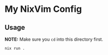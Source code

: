 # My NixVim Config

## Usage
**NOTE:** Make sure you `cd` into this directory first.  
```sh
nix run .
```
